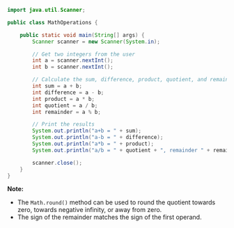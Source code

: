 ```java
import java.util.Scanner;

public class MathOperations {

    public static void main(String[] args) {
        Scanner scanner = new Scanner(System.in);

        // Get two integers from the user
        int a = scanner.nextInt();
        int b = scanner.nextInt();

        // Calculate the sum, difference, product, quotient, and remainder
        int sum = a + b;
        int difference = a - b;
        int product = a * b;
        int quotient = a / b;
        int remainder = a % b;

        // Print the results
        System.out.println("a+b = " + sum);
        System.out.println("a-b = " + difference);
        System.out.println("a*b = " + product);
        System.out.println("a/b = " + quotient + ", remainder " + remainder);

        scanner.close();
    }
}
```

**Note:**

* The `Math.round()` method can be used to round the quotient towards zero, towards negative infinity, or away from zero.
* The sign of the remainder matches the sign of the first operand.
